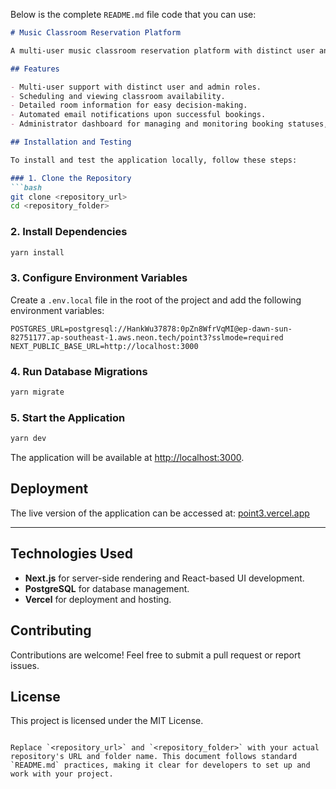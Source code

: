 Below is the complete `README.md` file code that you can use:

```markdown
# Music Classroom Reservation Platform

A multi-user music classroom reservation platform with distinct user and admin roles. The platform features scheduling, room details, automated email notifications, and an admin dashboard for managing bookings.

## Features

- Multi-user support with distinct user and admin roles.
- Scheduling and viewing classroom availability.
- Detailed room information for easy decision-making.
- Automated email notifications upon successful bookings.
- Administrator dashboard for managing and monitoring booking statuses, with manual adjustment options for reservations.

## Installation and Testing

To install and test the application locally, follow these steps:

### 1. Clone the Repository
```bash
git clone <repository_url>
cd <repository_folder>
```

### 2. Install Dependencies
```bash
yarn install
```

### 3. Configure Environment Variables
Create a `.env.local` file in the root of the project and add the following environment variables:
```env
POSTGRES_URL=postgresql://HankWu37878:0pZn8WfrVqMI@ep-dawn-sun-82751177.ap-southeast-1.aws.neon.tech/point3?sslmode=required
NEXT_PUBLIC_BASE_URL=http://localhost:3000
```

### 4. Run Database Migrations
```bash
yarn migrate
```

### 5. Start the Application
```bash
yarn dev
```

The application will be available at [http://localhost:3000](http://localhost:3000).

## Deployment

The live version of the application can be accessed at:
[point3.vercel.app](https://point3.vercel.app)

---

## Technologies Used

- **Next.js** for server-side rendering and React-based UI development.
- **PostgreSQL** for database management.
- **Vercel** for deployment and hosting.

## Contributing

Contributions are welcome! Feel free to submit a pull request or report issues.

## License

This project is licensed under the MIT License.
```

Replace `<repository_url>` and `<repository_folder>` with your actual repository's URL and folder name. This document follows standard `README.md` practices, making it clear for developers to set up and work with your project.
